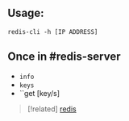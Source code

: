 
## Usage:
```
redis-cli -h [IP ADDRESS]
```

## Once in #redis-server
- ``info``
- ``keys``
- ``get [key/s]

> [!related]
> [redis](/coding/databases/redis.md)
